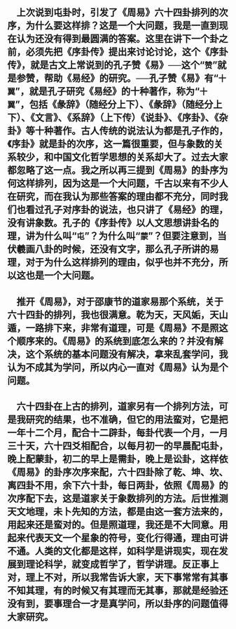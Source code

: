 &emsp;上次说到屯卦时，引发了《周易》六十四卦排列的次序，为什么要这样排？这是一个大问题，我是一直到现在认为还没有得到最圆满的答案。这里在讲下一个卦之前，必须先把《序卦传》提出来讨论讨论，这个《序卦传》，就是古文上常说到的孔子赞《易》──这个“``赞``”就是参赞，帮助《易经》的研究。──孔子赞《易》有“``十翼``”，就是孔子研究《易经》的十种著作，称为“``十翼``”，包括《彖辞》（随经分上下）、《彖辞》（随经分上下）、《文言》、《系辞》（上下传）《说卦》、《序卦》、《杂卦》等十种著作。古人传统的说法认为都是孔子作的，《序卦》就是卦的次序，这一篇很重要，但与象数的关系较少，和中国文化哲学思想的关系却大了。过去大家都忽略了这一点。我之所以再三提到《周易》的卦序为何这样排列，因为这是一个大问题，千古以来有不少人在研究，而在我认为那些答案的理由都不充分，同时我们也看过孔子对序卦的说法，也只讲了《易经》的理，没有讲象数。孔子的《序卦传》以人文思想讲卦名的理，讲为什么叫“``屯``”？为什么叫“``蒙``”？但要注意到，当伏羲画八卦的时候，还没有文字，那么孔子所讲的易理，对于为什么这样排列的理由，似乎也并不充分，所以这也是一个大问题。
---
&emsp;推开《周易》，对于邵康节的道家易那个系统，关于六十四卦的排列，我也很满意。乾为天，天风姤，天山遁，一路排下来，非常有道理，可是《周易》不是照这个顺序来的。《周易》的系统到底怎么来的？并没有解决，这个系统的基本问题没有解决，拿来乱套学问，我认为不成其为学问，所以内心一直对《周易》认为是个问题。
---
&emsp;六十四卦在上古的排列，道家另有一个排列方法，可是我研究的结果，也不准确，但它的用法蛮对，它是把一年十二个月，配合十二辟卦，每卦代表一个月，一月三十天，六十四爻相配合，以每月初一的早晨配屯卦，晚上配蒙卦，初二的早上是需卦，晚上是讼卦，这样依《周易》的卦序次序来配，六十四卦除了乾、坤、坎、离四卦不用，余下六十卦，每日两卦，依照《周易》的次序配下去，这是道家关于象数排列的方法。后世推测天文地理，未卜先知的方法，都是由这一套方法来的，用起来还是蛮对的。但是照道理，我还是不大同意。用起来代表天文一个星象的符号，变化行得通，理由可讲不通。人类的文化都是这样，如科学是讲现实，现在发展到理论科学，就变成哲学了，哲学讲理。反正事上对，理上不对，所以我常告诉大家，天下事常常有其事不知其理，有的时候又有其理而无其事，那就是经验还没有到，要事理合一才是真学问，所以卦序的问题值得大家研究。
---
